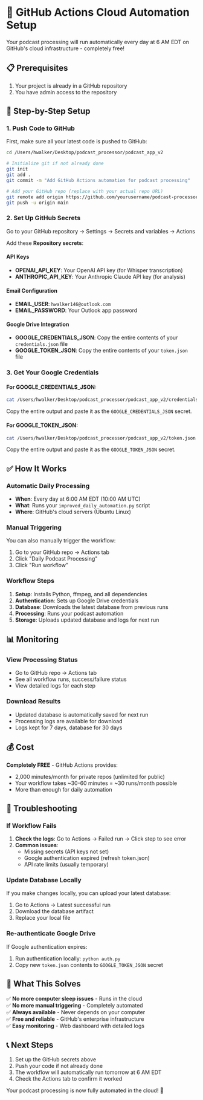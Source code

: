 # 🚀 GitHub Actions Cloud Automation Setup

Your podcast processing will run automatically every day at 6 AM EDT on GitHub's cloud infrastructure - completely free!

## 📋 Prerequisites

1. Your project is already in a GitHub repository
2. You have admin access to the repository

## 🔧 Step-by-Step Setup

### 1. Push Code to GitHub

First, make sure all your latest code is pushed to GitHub:

```bash
cd /Users/hwalker/Desktop/podcast_processor/podcast_app_v2

# Initialize git if not already done
git init
git add .
git commit -m "Add GitHub Actions automation for podcast processing"

# Add your GitHub repo (replace with your actual repo URL)
git remote add origin https://github.com/yourusername/podcast-processor.git
git push -u origin main
```

### 2. Set Up GitHub Secrets

Go to your GitHub repository → Settings → Secrets and variables → Actions

Add these **Repository secrets**:

#### API Keys
- **OPENAI_API_KEY**: Your OpenAI API key (for Whisper transcription)
- **ANTHROPIC_API_KEY**: Your Anthropic Claude API key (for analysis)

#### Email Configuration  
- **EMAIL_USER**: `hwalker146@outlook.com`
- **EMAIL_PASSWORD**: Your Outlook app password

#### Google Drive Integration
- **GOOGLE_CREDENTIALS_JSON**: Copy the entire contents of your `credentials.json` file
- **GOOGLE_TOKEN_JSON**: Copy the entire contents of your `token.json` file

### 3. Get Your Google Credentials

#### For GOOGLE_CREDENTIALS_JSON:
```bash
cat /Users/hwalker/Desktop/podcast_processor/podcast_app_v2/credentials.json
```
Copy the entire output and paste it as the `GOOGLE_CREDENTIALS_JSON` secret.

#### For GOOGLE_TOKEN_JSON:
```bash
cat /Users/hwalker/Desktop/podcast_processor/podcast_app_v2/token.json
```
Copy the entire output and paste it as the `GOOGLE_TOKEN_JSON` secret.

## ✅ How It Works

### Automatic Daily Processing
- **When**: Every day at 6:00 AM EDT (10:00 AM UTC)
- **What**: Runs your `improved_daily_automation.py` script
- **Where**: GitHub's cloud servers (Ubuntu Linux)

### Manual Triggering
You can also manually trigger the workflow:
1. Go to your GitHub repo → Actions tab
2. Click "Daily Podcast Processing" 
3. Click "Run workflow"

### Workflow Steps
1. **Setup**: Installs Python, ffmpeg, and all dependencies
2. **Authentication**: Sets up Google Drive credentials
3. **Database**: Downloads the latest database from previous runs
4. **Processing**: Runs your podcast automation
5. **Storage**: Uploads updated database and logs for next run

## 📊 Monitoring

### View Processing Status
- Go to GitHub repo → Actions tab
- See all workflow runs, success/failure status
- View detailed logs for each step

### Download Results
- Updated database is automatically saved for next run
- Processing logs are available for download
- Logs kept for 7 days, database for 30 days

## 💰 Cost

**Completely FREE** - GitHub Actions provides:
- 2,000 minutes/month for private repos (unlimited for public)
- Your workflow takes ~30-60 minutes = ~30 runs/month possible
- More than enough for daily automation

## 🔧 Troubleshooting

### If Workflow Fails

1. **Check the logs**: Go to Actions → Failed run → Click step to see error
2. **Common issues**:
   - Missing secrets (API keys not set)
   - Google authentication expired (refresh token.json)
   - API rate limits (usually temporary)

### Update Database Locally
If you make changes locally, you can upload your latest database:
1. Go to Actions → Latest successful run
2. Download the database artifact
3. Replace your local file

### Re-authenticate Google Drive
If Google authentication expires:
1. Run authentication locally: `python auth.py`
2. Copy new `token.json` contents to `GOOGLE_TOKEN_JSON` secret

## 🎯 What This Solves

✅ **No more computer sleep issues** - Runs in the cloud  
✅ **No more manual triggering** - Completely automated  
✅ **Always available** - Never depends on your computer  
✅ **Free and reliable** - GitHub's enterprise infrastructure  
✅ **Easy monitoring** - Web dashboard with detailed logs  

## 📞 Next Steps

1. Set up the GitHub secrets above
2. Push your code if not already done  
3. The workflow will automatically run tomorrow at 6 AM EDT
4. Check the Actions tab to confirm it worked

Your podcast processing is now fully automated in the cloud! 🎉